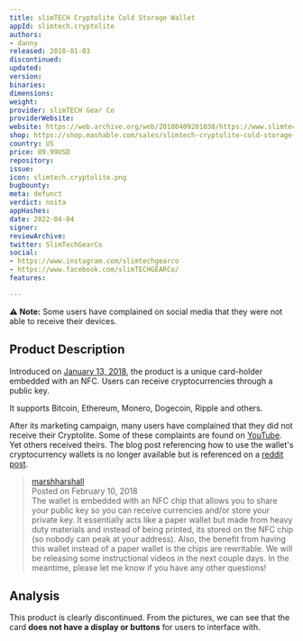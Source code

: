 ```yaml
---
title: slimTECH Cryptolite Cold Storage Wallet
appId: slimtech.cryptolite
authors:
- danny
released: 2018-01-03
discontinued: 
updated: 
version: 
binaries: 
dimensions: 
weight: 
provider: slimTECH Gear Co
providerWebsite: 
website: https://web.archive.org/web/20180409201038/https://www.slimtechgear.com/
shop: https://shop.mashable.com/sales/slimtech-cryptolite-cold-storage-wallet-silver
country: US
price: 89.99USD
repository: 
issue: 
icon: slimtech.cryptolite.png
bugbounty: 
meta: defunct
verdict: noita
appHashes: 
date: 2022-04-04
signer: 
reviewArchive: 
twitter: SlimTechGearCo
social:
- https://www.instagram.com/slimtechgearco
- https://www.facebook.com/slimTECHGEARCo/
features: 

---
```


**⚠️ Note:** Some users have complained on social media that they were not able to receive their devices.

## Product Description 

Introduced on [January 13, 2018](https://twitter.com/SlimTechGearCo/status/948253636903276544), the product is a unique card-holder embedded with an NFC. Users can receive cryptocurrencies through a public key.

It supports Bitcoin, Ethereum, Monero, Dogecoin, Ripple and others.

After its marketing campaign, many users have complained that they did not receive their Cryptolite. Some of these complaints are found on [YouTube](https://www.youtube.com/watch?v=CRSmEV_2EWs). Yet others received theirs. The blog post referencing how to use the wallet's cryptocurrency wallets is no longer available but is referenced on a [reddit post](https://www.reddit.com/r/btc/comments/7we3kz/slimtech_cryptolite_real_or_scam/). 

> [marshharshall](https://www.reddit.com/user/marshharshall/)<br>
> Posted on February 10, 2018<br>
> The wallet is embedded with an NFC chip that allows you to share your public key so you can receive currencies and/or store your private key. It essentially acts like a paper wallet but made from heavy duty materials and instead of being printed, its stored on the NFC chip (so nobody can peak at your address). Also, the benefit from having this wallet instead of a paper wallet is the chips are rewritable. We will be releasing some instructional videos in the next couple days. In the meantime, please let me know if you have any other questions!

## Analysis 

This product is clearly discontinued. From the pictures, we can see that the card **does not have a display or buttons** for users to interface with.   